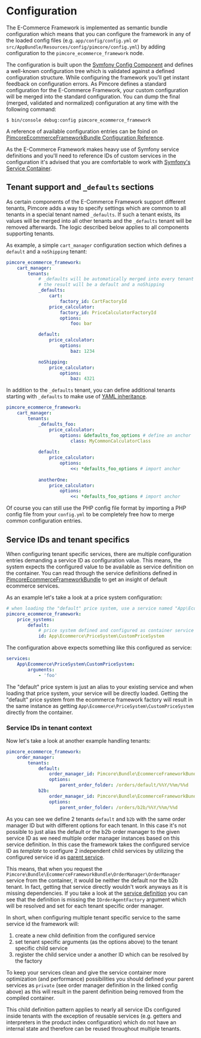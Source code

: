 # Configuration

The E-Commerce Framework is implemented as semantic bundle configuration which means that you can configure the framework
in any of the loaded config files (e.g. `app/config/config.yml` or `src/AppBundle/Resources/config/pimcore/config.yml`) by
adding configuration to the `pimcore_ecommerce_framework` node.

The configuration is built upon the [Symfony Config Component](https://symfony.com/doc/current/components/config.html) and
defines a well-known configuration tree which is validated against a defined configuration structure. While configuring
the framework you'll get instant feedback on configuration errors. As Pimcore defines a standard configuration for the 
E-Commerce Framework, your custom configuration will be merged into the standard configuration. You can dump the final
(merged, validated and normalized) configuration at any time with the following command:

    $ bin/console debug:config pimcore_ecommerce_framework 
    
A reference of available configuration entries can be foind on [PimcoreEcommerceFrameworkBundle Configuration Reference](./01_PimcoreEcommerceFrameworkBundle_Configuration_Reference.md).

As the E-Commerce Framework makes heavy use of Symfony service definitions and you'll need to reference IDs of custom
services in the configuration it's advised that you are comfortable to work with [Symfony's Service Container](https://symfony.com/doc/current/service_container.html#creating-configuring-services-in-the-container]). 

## Tenant support and `_defaults` sections

As certain components of the E-Commerce Framework support different tenants, Pimcore adds a way to specify settings
which are common to all tenants in a special tenant named `_defaults`. If such a tenant exists, its values will be merged
into all other tenants and the `_defaults` tenant will be removed afterwards. The logic described below applies to all 
components supporting tenants.

As example, a simple `cart_manager` configuration section which defines a `default` and a `noShipping` tenant:  

```yaml
pimcore_ecommerce_framework:
    cart_manager:
        tenants:
            # _defaults will be automatically merged into every tenant and removed afterwards
            # the result will be a default and a noShipping
            _defaults:
                cart:
                    factory_id: CartFactoryId
                price_calculator:
                    factory_id: PriceCalculatorFactoryId
                    options:
                        foo: bar

            default:
                price_calculator:
                    options:
                        baz: 1234

            noShipping:
                price_calculator:
                    options:
                        baz: 4321
```

In addition to the `_defaults` tenant, you can define additional tenants starting with `_defaults` to make use
of [YAML inheritance](https://learnxinyminutes.com/docs/yaml/).

```yaml
pimcore_ecommerce_framework:
    cart_manager:
        tenants:
            _defaults_foo:
                price_calculator:
                    options: &defaults_foo_options # define an anchor
                        class: MyCommonCalculatorClass
                        
            default:
                price_calculator:
                    options:
                        <<: *defaults_foo_options # import anchor
            
            anotherOne:
                price_calculator:
                    options:
                        <<: *defaults_foo_options # import anchor
```

Of course you can still use the PHP config file format by importing a PHP config file from your `config.yml` to be
completely free how to merge common configuration entries.

## Service IDs and tenant specifics

When configuring tenant specific services, there are multiple configuration entries demanding a service ID as configuration
value. This means, the system expects the configured value to be available as service definition on the container. You can
read through the service definitions defined in [PimcoreEcommerceFrameworkBundle](https://github.com/pimcore/pimcore/tree/master/pimcore/lib/Pimcore/Bundle/EcommerceFrameworkBundle/Resources/config)
to get an insight of default ecommerce services.

As an example let's take a look at a price system configuration:

```yaml
# when loading the "default" price system, use a service named "App\Ecommerce\PriceSystem\CustomPriceSystem" 
pimcore_ecommerce_framework:
    price_systems:
        default:
            # price system defined and configured as container service
            id: App\Ecommerce\PriceSystem\CustomPriceSystem
```

The configuration above expects something like this configured as service:

```yaml
services:
    App\Ecommerce\PriceSystem\CustomPriceSystem:
        arguments:
            - 'foo'
```

The "default" price system is just an alias to your existing service and when loading that price system, your service will
be directly loaded. Getting the "default" price system from the ecommerce framework factory will result in the same instance
as getting `App\Ecommerce\PriceSystem\CustomPriceSystem` directly from the container.


### Service IDs in tenant context

Now let's take a look at another example handling tenants:

```yaml
pimcore_ecommerce_framework:
    order_manager:
        tenants:
            default:
                order_manager_id: Pimcore\Bundle\EcommerceFrameworkBundle\OrderManager\OrderManager
                options:
                    parent_order_folder: /orders/default/%%Y/%%m/%%d
            b2b:
                order_manager_id: Pimcore\Bundle\EcommerceFrameworkBundle\OrderManager\OrderManager
                options:
                    parent_order_folder: /orders/b2b/%%Y/%%m/%%d 
```

As you can see we define 2 tenants `default` and `b2b` with the same order manager ID but with different options for
each tenant. In this case it's not possible to just alias the default or the b2b order manager to the given service ID as
we need multiple order manager instances based on this service definition. In this case the framework takes the configured
service ID as *template* to configure 2 independent child services by utilizing the configured service id as [parent service](https://symfony.com/doc/current/service_container/parent_services.html).

This means, that when you request the `Pimcore\Bundle\EcommerceFrameworkBundle\OrderManager\OrderManager` service from the
container, it would be neither the default nor the b2b tenant. In fact, getting that service directly wouldn't work anyways
as it is missing dependencies. If you take a look at the [service definition](https://github.com/pimcore/pimcore/tree/master/pimcore/lib/Pimcore/Bundle/EcommerceFrameworkBundle/Resources/config/order_manager.yml)
you can see that the definition is missing the `IOrderAgentFactory` argument which will be resolved and set for each
tenant specific order manager.

In short, when configuring multiple tenant specific service to the same service id the framework will:

1) create a new child definition from the configured service
2) set tenant specific arguments (as the options above) to the tenant specific child service
3) register the child service under a another ID which can be resolved by the factory

To keep your services clean and give the service container more optimization (and performance) possibilities you should 
defined your parent services as `private` (see order manager definition in the linked config above) as this will result
in the parent definition being removed from the compiled container. 

This child definition pattern applies to nearly all service IDs configured inside tenants with the exception of reusable 
services (e.g. getters and interpreters in the product index configuration) which do not have an internal state and therefore
can be reused throughout multiple tenants.
